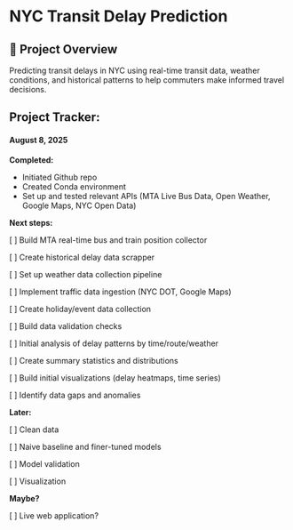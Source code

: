 # NYC Transit Delay Prediction

## 🎯 Project Overview
Predicting transit delays in NYC using real-time transit data, weather conditions, and historical patterns to help commuters make informed travel decisions.


## Project Tracker:

#### August 8, 2025

**Completed:**

- Initiated Github repo
- Created Conda environment
- Set up and tested relevant APIs (MTA Live Bus Data, Open Weather, Google Maps, NYC Open Data)


**Next steps:**

[ ] Build MTA real-time bus and train position collector

[ ] Create historical delay data scrapper

[ ] Set up weather data collection pipeline

[ ] Implement traffic data ingestion (NYC DOT, Google Maps)

[ ] Create holiday/event data collection

[ ] Build data validation checks

[ ] Initial analysis of delay patterns by time/route/weather

[ ] Create summary statistics and distributions

[ ] Build initial visualizations (delay heatmaps, time series)

[ ] Identify data gaps and anomalies


**Later:**

[ ] Clean data

[ ] Naive baseline and finer-tuned models

[ ] Model validation

[ ] Visualization

**Maybe?**

[ ] Live web application?
